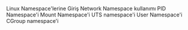 Linux Namespace'lerine Giriş
Network Namespace kullanımı
PID Namespace'i
Mount Namespace'i
UTS namespace'i
User Namespace'i
CGroup namespace'i 
